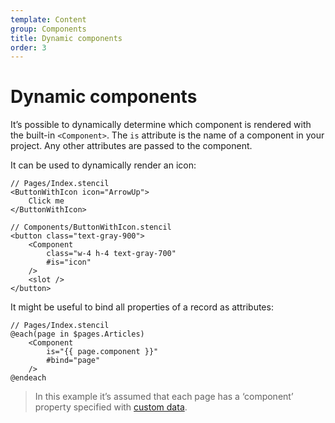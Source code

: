 ```yaml
---
template: Content
group: Components
title: Dynamic components
order: 3
---
```


# Dynamic components

It’s possible to dynamically determine which component is rendered with the built-in `<‎Component>`.
The `is` attribute is the name of a component in your project. Any other attributes are passed to the component.

It can be used to dynamically render an icon:

```
// Pages/Index.stencil
<ButtonWithIcon icon="ArrowUp">
	Click me
</ButtonWithIcon>
```

```
// Components/ButtonWithIcon.stencil
<button class="text-gray-900">
	<Component
		class="w-4 h-4 text-gray-700"
		#is="icon"
	/>
	<slot />
</button>
```

It might be useful to bind all properties of a record as attributes:

```
// Pages/Index.stencil
@‎each(page in $pages.Articles)
	<Component
		is="{‎{ page.component }}"
		#bind="page"
	/>
@‎endeach
```

> In this example it’s assumed that each page has a ‘component’ property specified with [custom data](/docs/v0/data#custom-data).
